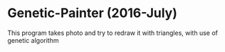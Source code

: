 # Genetic-Painter (2016-July)
This program takes photo and try to redraw it with triangles, with use of genetic algorithm
